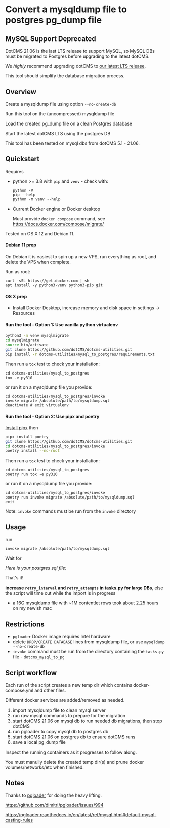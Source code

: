 # Convert a mysqldump file to postgres pg_dump file
## MySQL Support Deprecated
DotCMS 21.06 is the last LTS release to support MySQL, so MySQL DBs must be migrated to Postgres before upgrading to the latest dotCMS.

We *highly* recommend upgrading dotCMS to [our latest LTS release](https://www.dotcms.com/docs/latest/current-releases).

This tool should simplify the database migration process.

## Overview

Create a mysqldump file using option `--no-create-db`

Run this tool on the (uncompressed) mysqldump file

Load the created pg_dump file on a clean Postgres database

Start the latest dotCMS LTS using the postgres DB

This tool has been tested on mysql dbs from dotCMS 5.1 - 21.06.

## Quickstart
Requires 
* python >= 3.8 with `pip` and `venv` - check with:
  ```
  python -V
  pip --help
  python -m venv --help
  ```

* Current Docker engine or Docker desktop

  Must provide `docker compose` command, see https://docs.docker.com/compose/migrate/

Tested on OS X 12 and Debian 11.
 
#### Debian 11 prep
On Debian it is easiest to spin up a new VPS, run everything as root, and delete the VPS when complete.

Run as root:
```
curl -sSL https://get.docker.com | sh
apt install -y python3-venv python3-pip git
```
#### OS X prep
- Install Docker Desktop, increase memory and disk space in settings -> Resources

#### Run the tool - Option 1: Use vanilla python virtualenv
```bash
python3 -m venv mysqlmigrate
cd mysqlmigrate
source bin/activate
git clone https://github.com/dotCMS/dotcms-utilities.git
pip install -r dotcms-utilities/mysql_to_postgres/requirements.txt
```
Then run a `tox` test to check your installation:
```
cd dotcms-utilities/mysql_to_postgres
tox -e py310
```
or run it on a mysqldump file you provide:
```
cd dotcms-utilities/mysql_to_postgres/invoke
invoke migrate /absolute/path/to/mysqldump.sql
deactivate # exit virtualenv
```
#### Run the tool - Option 2: Use pipx and poetry
[Install pipx](https://pypa.github.io/pipx/) then
```bash
pipx install poetry
git clone https://github.com/dotCMS/dotcms-utilities.git
cd dotcms-utilities/mysql_to_postgres/invoke
poetry install --no-root
```
Then run a `tox` test to check your installation:
```
cd dotcms-utilities/mysql_to_postgres
poetry run tox -e py310
```
or run it on a mysqldump file you provide:
```
cd dotcms-utilities/mysql_to_postgres/invoke
poetry run invoke migrate /absolute/path/to/mysqldump.sql
exit
```

Note: `invoke` commands must be run from the `invoke` directory

## Usage
run
```bash
invoke migrate /absolute/path/to/mysqldump.sql
```
Wait for 

*Here is your postgres sql file:*

That's it!

**increase `retry_interval` and `retry_attempts` in [tasks.py](https://github.com/dotCMS/dotcms-utilities/blob/main/mysql_to_postgres/invoke/tasks.py) for large DBs**, else the script will time out while the import is in progress
- a 16G mysqldump file with ~1M contentlet rows took about 2.25 hours on my newish mac

## Restrictions
- `pgloader` Docker image requires Intel hardware
- delete `DROP/CREATE DATABASE` lines from mysqldump file, or use `mysqldump --no-create-db`
- `invoke` command must be run from the directory containing the `tasks.py` file - `dotcms_mysql_to_pg`

## Script workflow
Each run of the script creates a new temp dir which contains docker-compose.yml and other files.

Different docker services are added/removed as needed.

1. import mysqldump file to clean mysql server
2. run raw mysql commands to prepare for the migration
3. start dotCMS 21.06 on mysql db to run needed db migrations, then stop dotCMS
4. run pgloader to copy mysql db to postgres db
5. start dotCMS 21.06 on postgres db to ensure dotCMS runs
6. save a local pg_dump file

Inspect the running containers as it progresses to follow along.

You must manully delete the created temp dir(s) and prune docker volumes/networks/etc when finished.

## Notes
Thanks to [pgloader](https://pgloader.readthedocs.io/en/latest/) for doing the heavy lifting. 

https://github.com/dimitri/pgloader/issues/994

https://pgloader.readthedocs.io/en/latest/ref/mysql.html#default-mysql-casting-rules 
